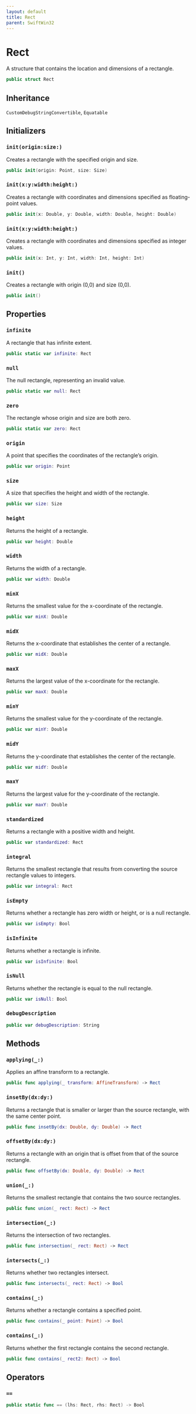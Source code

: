 ```yaml
---
layout: default
title: Rect
parent: SwiftWin32
---
```

# Rect

A structure that contains the location and dimensions of a rectangle.

``` swift
public struct Rect 
```

## Inheritance

`CustomDebugStringConvertible`, `Equatable`

## Initializers

### `init(origin:size:)`

Creates a rectangle with the specified origin and size.

``` swift
public init(origin: Point, size: Size) 
```

### `init(x:y:width:height:)`

Creates a rectangle with coordinates and dimensions specified as
floating-point values.

``` swift
public init(x: Double, y: Double, width: Double, height: Double) 
```

### `init(x:y:width:height:)`

Creates a rectangle with coordinates and dimensions specified as integer
values.

``` swift
public init(x: Int, y: Int, width: Int, height: Int) 
```

### `init()`

Creates a rectangle with origin (0,0) and size (0,0).

``` swift
public init() 
```

## Properties

### `infinite`

A rectangle that has infinite extent.

``` swift
public static var infinite: Rect 
```

### `null`

The null rectangle, representing an invalid value.

``` swift
public static var null: Rect 
```

### `zero`

The rectangle whose origin and size are both zero.

``` swift
public static var zero: Rect 
```

### `origin`

A point that specifies the coordinates of the rectangle’s origin.

``` swift
public var origin: Point
```

### `size`

A size that specifies the height and width of the rectangle.

``` swift
public var size: Size
```

### `height`

Returns the height of a rectangle.

``` swift
public var height: Double 
```

### `width`

Returns the width of a rectangle.

``` swift
public var width: Double 
```

### `minX`

Returns the smallest value for the x-coordinate of the rectangle.

``` swift
public var minX: Double 
```

### `midX`

Returns the x-coordinate that establishes the center of a rectangle.

``` swift
public var midX: Double 
```

### `maxX`

Returns the largest value of the x-coordinate for the rectangle.

``` swift
public var maxX: Double 
```

### `minY`

Returns the smallest value for the y-coordinate of the rectangle.

``` swift
public var minY: Double 
```

### `midY`

Returns the y-coordinate that establishes the center of the rectangle.

``` swift
public var midY: Double 
```

### `maxY`

Returns the largest value for the y-coordinate of the rectangle.

``` swift
public var maxY: Double 
```

### `standardized`

Returns a rectangle with a positive width and height.

``` swift
public var standardized: Rect 
```

### `integral`

Returns the smallest rectangle that results from converting the source
rectangle values to integers.

``` swift
public var integral: Rect 
```

### `isEmpty`

Returns whether a rectangle has zero width or height, or is a null
rectangle.

``` swift
public var isEmpty: Bool 
```

### `isInfinite`

Returns whether a rectangle is infinite.

``` swift
public var isInfinite: Bool 
```

### `isNull`

Returns whether the rectangle is equal to the null rectangle.

``` swift
public var isNull: Bool 
```

### `debugDescription`

``` swift
public var debugDescription: String 
```

## Methods

### `applying(_:)`

Applies an affine transform to a rectangle.

``` swift
public func applying(_ transform: AffineTransform) -> Rect 
```

### `insetBy(dx:dy:)`

Returns a rectangle that is smaller or larger than the source rectangle,
with the same center point.

``` swift
public func insetBy(dx: Double, dy: Double) -> Rect 
```

### `offsetBy(dx:dy:)`

Returns a rectangle with an origin that is offset from that of the source
rectangle.

``` swift
public func offsetBy(dx: Double, dy: Double) -> Rect 
```

### `union(_:)`

Returns the smallest rectangle that contains the two source rectangles.

``` swift
public func union(_ rect: Rect) -> Rect 
```

### `intersection(_:)`

Returns the intersection of two rectangles.

``` swift
public func intersection(_ rect: Rect) -> Rect 
```

### `intersects(_:)`

Returns whether two rectangles intersect.

``` swift
public func intersects(_ rect: Rect) -> Bool 
```

### `contains(_:)`

Returns whether a rectangle contains a specified point.

``` swift
public func contains(_ point: Point) -> Bool 
```

### `contains(_:)`

Returns whether the first rectangle contains the second rectangle.

``` swift
public func contains(_ rect2: Rect) -> Bool 
```

## Operators

### `==`

``` swift
public static func == (lhs: Rect, rhs: Rect) -> Bool 
```
